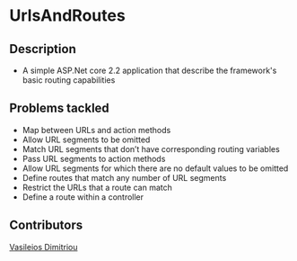 # UrlsAndRoutes

## Description
* A simple ASP.Net core 2.2 application that describe the framework's basic routing capabilities

## Problems tackled

* Map between URLs and action methods
* Allow URL segments to be omitted
* Match URL segments that don’t have corresponding routing variables
* Pass URL segments to action methods
* Allow URL segments for which there are no default values to be omitted
* Define routes that match any number of URL segments
* Restrict the URLs that a route can match
* Define a route within a controller

## Contributors
[Vasileios Dimitriou](https://github.com/Vasilisdm)
